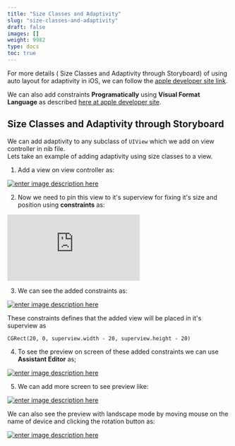 ```yaml
---
title: "Size Classes and Adaptivity"
slug: "size-classes-and-adaptivity"
draft: false
images: []
weight: 9982
type: docs
toc: true
---
```


For more details ( Size Classes and Adaptivity through Storyboard) of using auto layout for adaptivity in iOS, we can follow the [apple developer site link][1].

We can also add constraints **Programatically** using **Visual Format Language** as described [here at apple developer site][2].


  [1]: https://developer.apple.com/library/ios/documentation/UserExperience/Conceptual/AutolayoutPG/
  [2]: https://developer.apple.com/library/prerelease/content/documentation/UserExperience/Conceptual/AutolayoutPG/ProgrammaticallyCreatingConstraints.html

## Size Classes and Adaptivity through Storyboard
We can add adaptivity to any subclass of `UIView` which we add on view controller in nib file.  
Lets take an example of adding adaptivity using size classes to a view.

1. Add a view on view controller as:

[![enter image description here][1]][1]

2. Now we need to pin this view to it's superview for fixing it's size and position using **constraints** as:

[![enter image description here][2]][2]

3. We can see the added constraints as:

[![enter image description here][3]][3]

These constraints defines that the added view will be placed in it's superview as

    CGRect(20, 0, superview.width - 20, superview.height - 20)

4. To see the preview on screen of these added constraints we can use **Assistant Editor** as;

[![enter image description here][4]][4]


5. We can add more screen to see preview like:

[![enter image description here][5]][5]

We can also see the preview with landscape mode by moving mouse on the name of device and clicking the rotation button as:

[![enter image description here][6]][6]


  [1]: http://i.stack.imgur.com/Wvis9.png
  [2]: http://i.stack.imgur.com/ocSWe.png
  [3]: http://i.stack.imgur.com/ttiC2.png
  [4]: http://i.stack.imgur.com/l7W4L.png
  [5]: http://i.stack.imgur.com/vEbj2.png
  [6]: http://i.stack.imgur.com/XCRdo.png

